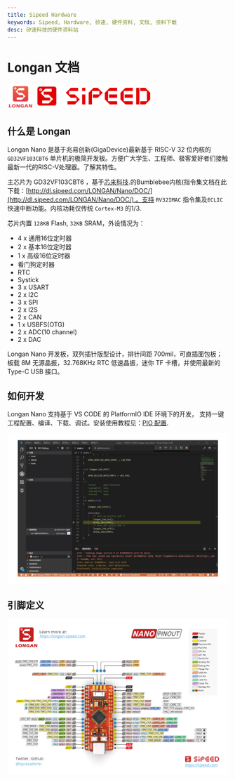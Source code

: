 ```yaml
---
title: Sipeed Hardware
keywords: Sipeed, Hardware, 矽速, 硬件资料, 文档, 资料下载
desc: 矽速科技的硬件资料站
---
```


Longan 文档
======

<div class="title_pic">
    <img src="../assets/sipeed_longan_logo.jpg" height="60">  <img src="../assets/icon_sipeed2.png"  height="60">
</div>




## 什么是 Longan

Longan Nano 是基于兆易创新(GigaDevice)最新基于 RISC-V 32 位内核的`GD32VF103CBT6` 单片机的极简开发板。方便广大学生、工程师、极客爱好者们接触最新一代的RISC-V处理器。了解其特性。

主芯片为 GD32VF103CBT6 ，基于[芯来科技](http://www.nucleisys.com/).的Bumblebee内核(指令集文档在此下载：[http://dl.sipeed.com/LONGAN/Nano/DOC/](http://dl.sipeed.com/LONGAN/Nano/DOC/).。支持 `RV32IMAC` 指令集及`ECLIC` 快速中断功能。内核功耗仅传统 `Cortex-M3` 的1/3.

芯片内置 `128KB` Flash, `32KB` SRAM，外设情况为：
* 4 x 通用16位定时器
* 2 x 基本16位定时器
* 1 x 高级16位定时器
* 看门狗定时器
* RTC
* Systick
* 3 x USART
* 2 x I2C
* 3 x SPI
* 2 x I2S
* 2 x CAN
* 1 x USBFS(OTG)
* 2 x ADC(10 channel)
* 2 x DAC

Longan Nano 开发板，双列插针版型设计，排针间距 700mil，可直插面包板；板载 8M 无源晶振，32.768KHz RTC 低速晶振，迷你 TF 卡槽，并使用最新的 Type-C USB 接口。

## 如何开发

Longan Nano 支持基于 VS CODE 的 PlatformIO IDE 环境下的开发， 支持一键工程配置、编译、下载、调试。安装使用教程见：[PIO 配置](./get_started/pio.md).

![pio_debug](../assets/longan_pio_debug.jpg)

## 引脚定义

![](../assets/longan_nano_pinout_v1.1.0_w5676_h4000_large.png)
